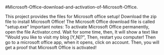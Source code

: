#Microsoft-Office-download-and-activation-of-Microsoft-Office.

This project provides the files for Microsoft office setup! Download the zip file to install Microsoft Office! The Microsoft Office download file is called "setup.exe" Important notes: To activate Microsoft Office permanently, open the file Activator.cmd. Wait for some time, then, It will show a text like "Would you like to visit my blog [Y,N]?", Then, restart you computer! Then go to a microsoft office app, when it opens, click on account. Then, you will get a proof that Microsoft Office is activated!
